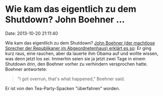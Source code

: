Wie kam das eigentlich zu dem Shutdown? John Boehner \...
=========================================================

Date: 2013-10-20 21:11:40

Wie kam das eigentlich zu dem Shutdown? [John Boehner (der machtlose
Sprecher der Republikaner im Abgeordnetenhaus) erklärt es
so](http://www.politico.com/story/2013/10/anatomy-of-a-shutdown-98518.html):
Er ging kurz raus, eine rauchen, aber da lauerte ihm Obama auf und
wollte wissen, was denn jetzt los sei. Immerhin seien sie ja jetzt zwei
Tage in einem Shutdown drin, den Boehner vorher zu verhindern
versprochen hatte. Boehner antwortete:

> "I got overrun, that's what happened," Boehner said.

Er ist von den Tea-Party-Spacken \"überfahren\" worden.
